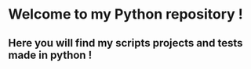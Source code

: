# Welcome to my Python repository !
## Here you will find my scripts projects and tests made in python !

